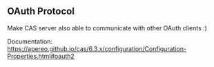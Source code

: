 ## OAuth Protocol

Make CAS server also able to communicate with other OAuth clients :)

Documentation: https://apereo.github.io/cas/6.3.x/configuration/Configuration-Properties.html#oauth2